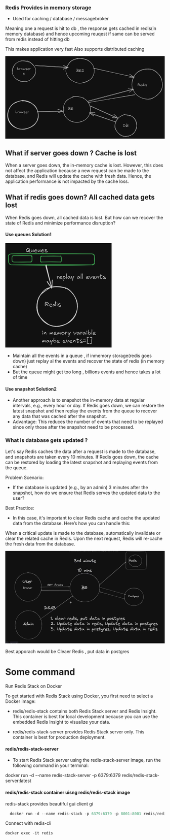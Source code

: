 ### Redis Provides in memory storage 
- Used for caching / database / messagebroker

Meaning one a request is hit to db , the response gets cached in redis(in memory database) and hence upcoming reuqest if same can be served from redis instead of hitting db 

This makes application very fast 
Also supports distributed caching

![Redis](./assests/redis.png)


## What if server goes down ? Cache is lost 
When a server goes down, the in-memory cache is lost. However, this does not affect the application because a new request can be made to the database, and Redis will update the cache with fresh data. Hence, the application performance is not impacted by the cache loss.

## What if redis goes down? All cached data gets lost 
When Redis goes down, all cached data is lost. But how can we recover the state of Redis and minimize performance disruption?

#### Use queues Solution1
![img](./assests/redisq.png)

- Maintain all the events in a queue , if inmemory storage(redis goes down) just replay al the events and recover the state of redis (in memory cache)
- But the queue might get too long , billions events and hence takes a lot of time 

#### Use snapshot Solution2 
- Another approach is to snapshot the in-memory data at regular intervals, e.g., every hour or day. If Redis goes down, we can restore the latest snapshot and then replay the events from the queue to recover any data that was cached after the snapshot.
- Advantage: This reduces the number of events that need to be replayed since only those after the snapshot need to be processed.


### What is database gets updated ?
Let's say Redis caches the data after a request is made to the database, and snapshots are taken every 10 minutes. If Redis goes down, the cache can be restored by loading the latest snapshot and replaying events from the queue.

Problem Scenario:
- If the database is updated (e.g., by an admin) 3 minutes after the snapshot, how do we ensure that Redis serves the updated data to the user?


Best Practice:
- In this case, it's important to clear Redis cache and cache the updated data from the database. Here’s how you can handle this:

When a critical update is made to the database, automatically invalidate or clear the related cache in Redis.
Upon the next request, Redis will re-cache the fresh data from the database.


![img](./assests/admin.png)

Best apporach would be Cleaer Redis , put data in postgres



# Some command 
Run Redis Stack on Docker

To get started with Redis Stack using Docker, you first need to select a Docker image:

- redis/redis-stack contains both Redis Stack server and Redis Insight. This container is best for local development because you can use the embedded Redis Insight to visualize your data.

- redis/redis-stack-server provides Redis Stack server only. This container is best for production deployment.


#### redis/redis-stack-server
- To start Redis Stack server using the redis-stack-server image, run the following command in your terminal:

docker run -d --name redis-stack-server -p 6379:6379 redis/redis-stack-server:latest

#### redis/redis-stack container uisng  redis/redis-stack image 
redis-stack provides beautiful gui client gi

```javascript
  docker run -d --name redis-stack -p 6379:6379 -p 8001:8001 redis/redis-stack:latest
```

Connect with redis-cli 
```javascript
docker exec -it redis
```